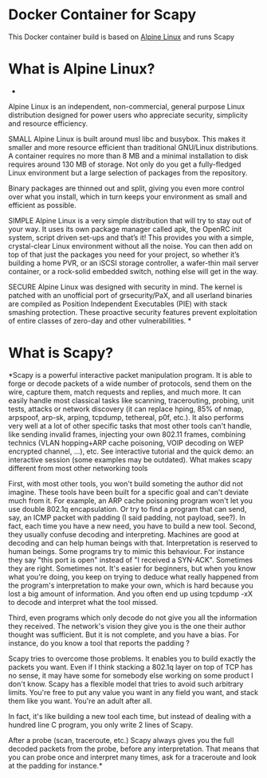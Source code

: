 # Docker Container for Scapy

This Docker container build is based on [Alpine Linux](https://alpinelinux.org/) and runs Scapy

# What is Alpine Linux?

*
Alpine Linux is an independent, non-commercial, general purpose Linux distribution designed for power users who appreciate security, simplicity and resource efficiency.

SMALL
Alpine Linux is built around musl libc and busybox. This makes it smaller and more resource efficient than traditional GNU/Linux distributions. A container requires no more than 8 MB and a minimal installation to disk requires around 130 MB of storage. Not only do you get a fully-fledged Linux environment but a large selection of packages from the repository.

Binary packages are thinned out and split, giving you even more control over what you install, which in turn keeps your environment as small and efficient as possible.

SIMPLE
Alpine Linux is a very simple distribution that will try to stay out of your way. It uses its own package manager called apk, the OpenRC init system, script driven set-ups and that’s it! This provides you with a simple, crystal-clear Linux environment without all the noise. You can then add on top of that just the packages you need for your project, so whether it’s building a home PVR, or an iSCSI storage controller, a wafer-thin mail server container, or a rock-solid embedded switch, nothing else will get in the way.

SECURE
Alpine Linux was designed with security in mind. The kernel is patched with an unofficial port of grsecurity/PaX, and all userland binaries are compiled as Position Independent Executables (PIE) with stack smashing protection. These proactive security features prevent exploitation of entire classes of zero-day and other vulnerabilities.
*
# What is Scapy?

*Scapy is a powerful interactive packet manipulation program. It is able to forge or decode packets of a wide number of protocols, send them on the wire, capture them, match requests and replies, and much more. It can easily handle most classical tasks like scanning, tracerouting, probing, unit tests, attacks or network discovery (it can replace hping, 85% of nmap, arpspoof, arp-sk, arping, tcpdump, tethereal, p0f, etc.). It also performs very well at a lot of other specific tasks that most other tools can't handle, like sending invalid frames, injecting your own 802.11 frames, combining technics (VLAN hopping+ARP cache poisoning, VOIP decoding on WEP encrypted channel, ...), etc. See interactive tutorial and the quick demo: an interactive session (some examples may be outdated).
What makes scapy different from most other networking tools

First, with most other tools, you won't build someting the author did not imagine. These tools have been built for a specific goal and can't deviate much from it. For example, an ARP cache poisoning program won't let you use double 802.1q encapsulation. Or try to find a program that can send, say, an ICMP packet with padding (I said padding, not payload, see?). In fact, each time you have a new need, you have to build a new tool.
Second, they usually confuse decoding and interpreting. Machines are good at decoding and can help human beings with that. Interpretation is reserved to human beings. Some programs try to mimic this behaviour. For instance they say "this port is open" instead of "I received a SYN-ACK". Sometimes they are right. Sometimes not. It's easier for beginners, but when you know what you're doing, you keep on trying to deduce what really happened from the program's interpretation to make your own, which is hard because you lost a big amount of information. And you often end up using tcpdump -xX to decode and interpret what the tool missed.

Third, even programs which only decode do not give you all the information they received. The network's vision they give you is the one their author thought was sufficient. But it is not complete, and you have a bias. For instance, do you know a tool that reports the padding ?

Scapy tries to overcome those problems. It enables you to build exactly the packets you want. Even if I think stacking a 802.1q layer on top of TCP has no sense, it may have some for somebody else working on some product I don't know. Scapy has a flexible model that tries to avoid such arbitrary limits. You're free to put any value you want in any field you want, and stack them like you want. You're an adult after all.

In fact, it's like building a new tool each time, but instead of dealing with a hundred line C program, you only write 2 lines of Scapy.

After a probe (scan, traceroute, etc.) Scapy always gives you the full decoded packets from the probe, before any interpretation. That means that you can probe once and interpret many times, ask for a traceroute and look at the padding for instance.*
